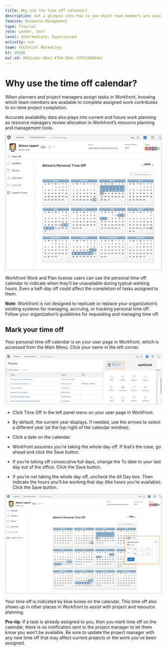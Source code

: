 ```yaml
---
title: Why use the time off calendar?
description: Get a glimpse into how to see which team members are available to complete assigned work and who isn't.
feature: Resource Management
type: Tutorial
role: Leader, User
level: Intermediate, Experienced
activity: use
team: Technical Marketing
kt: 10186
exl-id: 00b1ce6c-80a1-47b0-9b4c-33f5348994ec
---
```

# Why use the time off calendar?

When planners and project managers assign tasks in Workfront, knowing which team members are available to complete assigned work contributes to on-time project completion.

Accurate availability data also plays into current and future work planning as resource managers review allocation in Workfront’s resource planning and management tools.

![pto calendar](assets/pto_01.png)

Workfront Work and Plan license users can use the personal time off calendar to indicate when they’ll be unavailable during typical working hours. Even a half-day off could affect the completion of tasks assigned to them.

**Note**: Workfront is not designed to replicate or replace your organization’s existing systems for managing, accruing, or tracking personal time off. Follow your organization’s guidelines for requesting and managing time off.


## Mark your time off

Your personal time off calendar is on your user page in Workfront, which is accessed from the Main Menu. Click your name in the left corner.

![user name in main menu](assets/pto_02.png)

* Click Time Off in the left panel menu on your user page in Workfront.

* By default, the current year displays. If needed, use the arrows to select a different year (at the top-right of the calendar window).

* Click a date on the calendar.

* Workfront assumes you’re taking the whole day off. If that’s the case, go ahead and click the Save button.

* If you’re taking off consecutive full days, change the To date to your last day out of the office. Click the Save button.

* If you’re not taking the whole day off, uncheck the All Day box. Then indicate the hours you’ll be working that day (the hours you’re available). Click the Save button.

![mark time off in personal calendar](assets/pto_03.png)

Your time off is indicated by blue boxes on the calendar. This time off also shows up in other places in Workfront to assist with project and resource planning.

**Pro-tip**: If a task is already assigned to you, then you mark time off on the calendar, there is no notification sent to the project manager to let them know you won’t be available. Be sure to update the project manager with any new time off that may affect current projects or the work you’ve been assigned.
